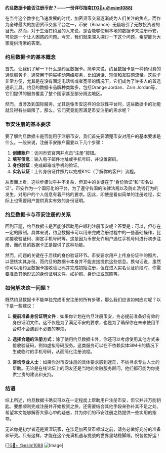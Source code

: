 **约旦数据卡能否注册币安？——一份详尽指南[[TG💪+ @esim1088](https://t.me/s/esim1088)]**

在当今这个数字化飞速发展的时代，加密货币交易逐渐成为人们关注的焦点。而作为全球最大的加密货币交易平台之一，币安（Binance）无疑吸引了无数投资者的目光。然而，对于生活在约旦的人来说，是否能够使用本地的数据卡来注册币安，可能是一个让人困惑的问题。今天，我们就来深入探讨一下这个问题，希望能为大家提供清晰的答案。

### 约旦数据卡的基本概念

首先，让我们了解一下什么是约旦数据卡。简单来说，约旦数据卡是一种预付费的通信服务卡，通常用于购买移动网络服务，比如通话、短信和互联网流量。这些卡非常方便，尤其是在没有固定电话线或者宽带的情况下，它们成为了许多人的首选通讯工具。约旦的数据卡品牌种类繁多，包括Orange Jordan、Zain Jordan等，它们提供的服务覆盖了整个国家甚至部分周边地区。

然而，当涉及到国际服务，尤其是像币安这样的全球性平台时，这些数据卡的功能就显得有些局限了。那么，它们究竟能否满足币安注册的需求呢？

### 币安注册的基本要求

要了解约旦数据卡是否能用于注册币安，我们首先要清楚币安对用户的基本要求是什么。一般来说，注册币安账户需要以下几个步骤：

1. **创建账户**：访问币安官网并点击“注册”按钮。
2. **填写信息**：输入电子邮件地址或手机号码，并设置密码。
3. **身份验证**：完成邮箱或手机的验证。
4. **实名认证**：上传身份证件照片以完成KYC（了解你的客户）流程。

从表面上看，这些步骤似乎并不复杂，但其中的关键在于“身份验证”和“实名认证”。币安作为一个国际化的平台，为了遵守各国的法律法规以及防止洗钱行为的发生，对用户的个人信息有着严格的要求。因此，即使是看似简单的注册过程，实际上也需要用户提供真实有效的身份证明。

### 约旦数据卡与币安注册的关系

回到正题，约旦数据卡是否能够帮助用户顺利注册币安呢？答案是：可以，但存在一定的限制。具体来说，约旦数据卡可以用来完成注册过程中的一些基础操作，比如接收验证码、绑定手机号码等。这是因为币安允许用户通过手机号码进行初步注册，而约旦的数据卡正是提供了这种功能。

然而，问题的关键在于后续的身份验证环节。币安要求用户上传身份证件的照片，以便核实其身份。而约旦的数据卡本身并不能直接提供这些信息。换句话说，虽然你可以用约旦数据卡接收验证码并完成初始注册，但在进入实名认证阶段时，你需要准备其他形式的身份证明文件，如护照、身份证或驾照等。

### 如何解决这一问题？

既然约旦数据卡不能单独完成币安注册的所有步骤，那么我们应该如何应对呢？以下是一些建议：

1. **提前准备身份证明文件**：如果你计划在约旦注册币安，务必提前准备好有效的身份证明文件。这不仅是为了满足币安的要求，也是为了确保你在未来使用平台时不会遇到不必要的麻烦。

2. **选择合适的注册方式**：除了使用约旦数据卡外，你还可以考虑使用其他方式来接收验证码，例如虚拟号码服务。这类服务可以在不依赖实体SIM卡的情况下生成临时的手机号码，从而简化注册流程。

3. **咨询专业人士**：如果你对币安注册的具体要求感到迷茫，不妨寻求专业人士的帮助。无论是在线论坛上的网友还是当地的金融服务顾问，他们都可能为你提供宝贵的建议和支持。

### 结语

综上所述，约旦数据卡确实可以在一定程度上帮助用户注册币安，但它并非万能钥匙。要想顺利完成注册并开始投资之旅，还需要结合其他手段来弥补其不足之处。希望本文能够解答大家心中的疑惑，并为你们的币安注册之路提供一些实用的指导。

无论你是初学者还是资深玩家，在涉足加密货币领域之前，请务必做好充分的准备和研究。只有这样，才能在这个充满机遇与挑战的世界里站稳脚跟。祝各位好运！

[[TG💪+ @esim1088](https://t.me/s/esim1088) ![Image](https://i.postimg.cc/4NQfJmqS/Snipaste-2025-05-13-00-14-12.png)]